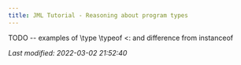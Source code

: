 ```yaml
---
title: JML Tutorial - Reasoning about program types
---
```


TODO -- examples of \type \typeof <: and difference from instanceof

_Last modified: 2022-03-02 21:52:40_
